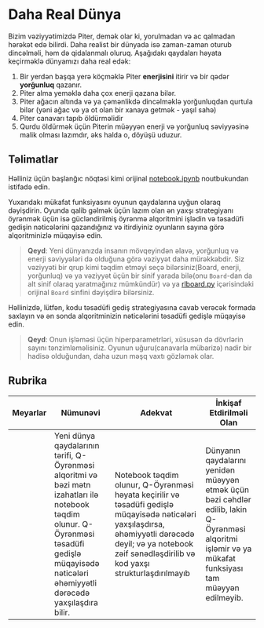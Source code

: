 # Daha Real Dünya

Bizim vəziyyətimizdə Piter, demək olar ki, yorulmadan və ac qalmadan hərəkət edə bilirdi. Daha realist bir dünyada isə zaman-zaman oturub dincəlməli, həm də qidalanmalı oluruq. Aşağıdakı qaydaları həyata keçirməklə dünyamızı daha real edək:

1. Bir yerdən başqa yerə köçməklə Piter **enerjisini** itirir və bir qədər **yorğunluq** qazanır.
2. Piter alma yeməklə daha çox enerji qazana bilər.
3. Piter ağacın altında və ya çəmənlikdə dincəlməklə yorğunluqdan qurtula bilər (yəni ağac və ya ot olan bir xanaya getmək - yaşıl sahə)
4. Piter canavarı tapıb öldürməlidir
5. Qurdu öldürmək üçün Piterin müəyyən enerji və yorğunluq səviyyəsinə malik olması lazımdır, əks halda o, döyüşü uduzur.

## Təlimatlar

Həlliniz üçün başlanğıc nöqtəsi kimi orijinal [notebook.ipynb](notebook.ipynb) noutbukundan istifadə edin.

Yuxarıdakı mükafat funksiyasını oyunun qaydalarına uyğun olaraq dəyişdirin. Oyunda qalib gəlmək üçün lazım olan ən yaxşı strategiyanı öyrənmək üçün isə gücləndirilmiş öyrənmə alqoritmini işlədin və təsadüfi gedişin nəticələrini qazandığınız və itirdiyiniz oyunların sayına görə alqoritminizlə müqayisə edin.

> **Qeyd**: Yeni dünyanızda insanın mövqeyindən əlavə, yorğunluq və enerji səviyyələri də olduğuna görə vəziyyət daha mürəkkəbdir. Siz vəziyyəti bir qrup kimi təqdim etməyi seçə bilərsiniz(Board, enerji, yorğunluq) və ya vəziyyət üçün bir sinif yarada bilə(onu `Board`-dan da alt sinif olaraq yaratmağınız mümkündür) və ya [rlboard.py](rlboard.py) içərisindəki orijinal `Board` sinfini dəyişdirə bilərsiniz.

Həllinizdə, lütfən, kodu təsadüfi gediş strategiyasına cavab verəcək formada saxlayın və ən sonda alqoritminizin nəticələrini təsadüfi gedişlə müqayisə edin.

> **Qeyd**: Onun işləməsi üçün hiperparametrləri, xüsusən də dövrlərin sayını tənzimləməlisiniz. Oyunun uğuru(canavarla mübarizə) nadir bir hadisə olduğundan, daha uzun məşq vaxtı gözləmək olar.

## Rubrika

| Meyarlar | Nümunəvi                                                                                                                                                                                             | Adekvat                                                                                                                                                                                | İnkişaf Etdirilməli Olan                                                                                                                          |
| -------- | ----------------------------------------------------------------------------------------------------------------------------------------------------------------------------------------------------- | --------------------------------------------------------------------------------------------------------------------------------------------------------------------------------------- | ------------------------------------------------------------------------------------------------------------------------------------------ |
|          | Yeni dünya qaydalarının tərifi, Q-Öyrənməsi alqoritmi və bəzi mətn izahatları ilə notebook təqdim olunur. Q-Öyrənməsi təsadüfi gedişlə müqayisədə nəticələri əhəmiyyətli dərəcədə yaxşılaşdıra bilir. | Notebook təqdim olunur, Q-Öyrənməsi həyata keçirilir və təsadüfi gedişlə müqayisədə nəticələri yaxşılaşdırsa, əhəmiyyətli dərəcədə deyil; və ya notebook zəif sənədləşdirilib və kod yaxşı strukturlaşdırılmayıb | Dünyanın qaydalarını yenidən müəyyən etmək üçün bəzi cəhdlər edilib, lakin Q-Öyrənməsi alqoritmi işləmir və ya mükafat funksiyası tam müəyyən edilməyib. |